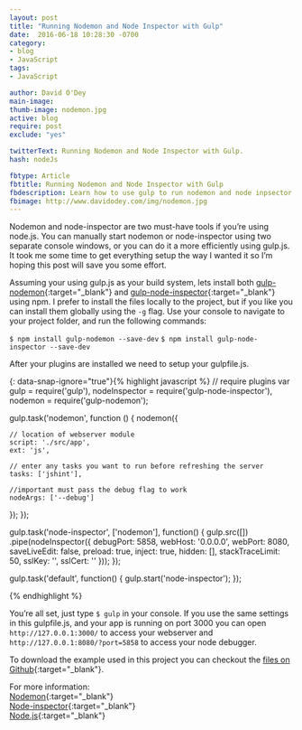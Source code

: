 ```yaml
---
layout: post
title: "Running Nodemon and Node Inspector with Gulp"
date:  2016-06-18 10:28:30 -0700
category:
- blog
- JavaScript
tags:
- JavaScript

author: David O'Dey
main-image:
thumb-image: nodemon.jpg
active: blog
require: post
exclude: "yes"

twitterText: Running Nodemon and Node Inspector with Gulp.
hash: nodeJs

fbtype: Article
fbtitle: Running Nodemon and Node Inspector with Gulp
fbdescription: Learn how to use gulp to run nodemon and node inpsector.
fbimage: http://www.davidodey.com/img/nodemon.jpg
---
```


Nodemon and node-inspector are two must-have tools if you’re using node.js.  You can manually start nodemon or node-inspector using two separate console windows, or you can do it a more efficiently using gulp.js.  It took me some time to get everything setup the way I wanted it so I’m hoping this post will save you some effort. <!--more-->

Assuming your using gulp.js as your build system, lets install both [gulp-nodemon]{:target="_blank"} and [gulp-node-inspector]{:target="_blank"} using npm.  I prefer to install the files locally to the project, but if you like you can install them globally using the ``` -g ``` flag.  Use your console to navigate to your project folder, and run the following commands:

```$ npm install gulp-nodemon --save-dev```
```$ npm install gulp-node-inspector --save-dev```

After your plugins are installed we need to setup your gulpfile.js.

{: data-snap-ignore="true"}{% highlight javascript %}
// require plugins
var gulp = require('gulp'),
    nodeInspector = require('gulp-node-inspector'),
    nodemon = require('gulp-nodemon');

gulp.task('nodemon', function () {
  nodemon({
      
    // location of webserver module
    script: './src/app',  
    ext: 'js',
    
    // enter any tasks you want to run before refreshing the server
    tasks: ['jshint'],  
    
    //important must pass the debug flag to work
    nodeArgs: ['--debug']  
  });
});

gulp.task('node-inspector', ['nodemon'], function() {
  gulp.src([])
    .pipe(nodeInspector({
      debugPort: 5858,
      webHost: '0.0.0.0',
      webPort: 8080,
      saveLiveEdit: false,
      preload: true,
      inject: true,
      hidden: [],
      stackTraceLimit: 50,
      sslKey: '',
      sslCert: ''
    }));
});

gulp.task('default', function() {
     gulp.start('node-inspector');
});


{% endhighlight %}

You’re all set, just type ```$ gulp``` in your console.  If you use the same settings in this gulpfile.js, and your app is running on port 3000 you can open ```http://127.0.0.1:3000/``` to access your webserver and ```http://127.0.0.1:8080/?port=5858``` to access your node debugger.

To download the example used in this project you can checkout the [files on Github]{:target="_blank"}.

For more information:<br>
[Nodemon]{:target="_blank"}<br>
[Node-inspector]{:target="_blank"}<br>
[Node.js]{:target="_blank"}




[Nodemon]: http://nodemon.io/
[Node-inspector]: https://github.com/node-inspector/node-inspector
[gulp-nodemon]:https://www.npmjs.com/package/gulp-nodemon
[gulp-node-inspector]: https://www.npmjs.com/package/gulp-node-inspector
[Node.js]: https://nodejs.org/en/
[Gulp.js]: http://gulpjs.com/
[files on Github]: https://github.com/davodey/gulp-nodemon-inspector-example

